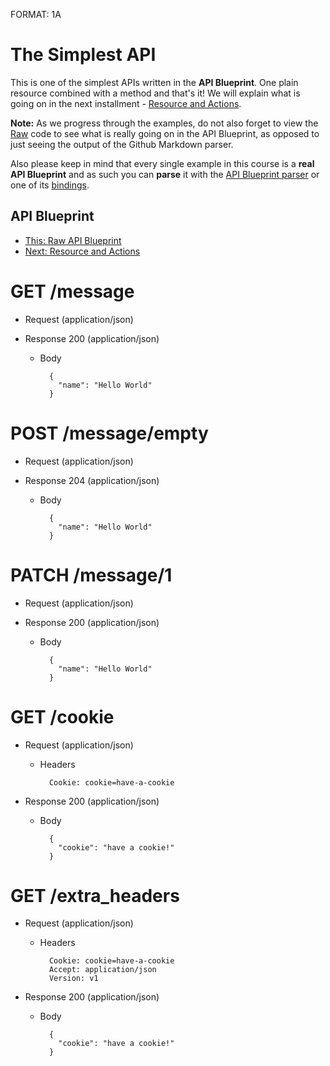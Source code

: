 FORMAT: 1A

# The Simplest API
This is one of the simplest APIs written in the **API Blueprint**. One plain
resource combined with a method and that's it! We will explain what is going on
in the next installment - 
[Resource and Actions](02.%20Resource%20and%20Actions.md).

**Note:** As we progress through the examples, do not also forget to view the
[Raw](https://raw.github.com/apiaryio/api-blueprint/master/examples/01.%20Simplest%20API.md)
code to see what is really going on in the API Blueprint, as opposed to just
seeing the output of the Github Markdown parser.

Also please keep in mind that every single example in this course is a **real
API Blueprint** and as such you can **parse** it with the 
[API Blueprint parser](https://github.com/apiaryio/drafter) or one of its
[bindings](https://github.com/apiaryio/drafter#bindings).

## API Blueprint
+ [This: Raw API Blueprint](https://raw.github.com/apiaryio/api-blueprint/master/examples/01.%20Simplest%20API.md)
+ [Next: Resource and Actions](02.%20Resource%20and%20Actions.md)

# GET /message
+ Request  (application/json)
+ Response 200 (application/json)
    
    + Body

            {
              "name": "Hello World"
            }

# POST /message/empty
+ Request  (application/json)
+ Response 204 (application/json)

    + Body

            {
              "name": "Hello World"
            }

# PATCH /message/1
+ Request (application/json)
+ Response 200 (application/json)

    + Body

            {
              "name": "Hello World"
            }

# GET /cookie
+ Request (application/json)

    + Headers

            Cookie: cookie=have-a-cookie

+ Response 200 (application/json)

    + Body

            {
              "cookie": "have a cookie!"
            }

# GET /extra_headers
+ Request (application/json)

    + Headers

            Cookie: cookie=have-a-cookie
            Accept: application/json
            Version: v1

+ Response 200 (application/json)

    + Body

            {
              "cookie": "have a cookie!"
            }
